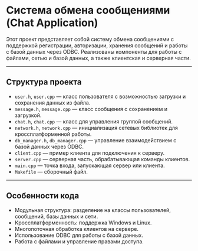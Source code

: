# Система обмена сообщениями (Chat Application)

Этот проект представляет собой систему обмена сообщениями с поддержкой регистрации, авторизации, хранения сообщений и работы с базой данных через ODBC. 
Реализованы компоненты для работы с файлами, сетью и базой данных, а также клиентская и серверная части.

---

## Структура проекта

- `user.h`, `user.cpp` — класс пользователя с возможностью загрузки и сохранения данных из файла.
- `message.h`, `message.cpp` — класс сообщения с сохранением и загрузкой.
- `chat.h`, `chat.cpp` — класс для управления группой сообщений.
- `network.h`, `network.cpp` — инициализация сетевых библиотек для кроссплатформенной работы.
- `db_manager.h`, `db_manager.cpp` — управление взаимодействием с базой данных через ODBC.
- `client.cpp` — пример клиента для подключения к серверу.
- `server.cpp` — серверная часть, обрабатывающая команды клиентов.
- `main.cpp` — точка входа, запускающая сервер или клиента.
- `Makefile` — сборочный файл.

---
## Особенности кода

- Модульная структура: разделение на классы пользователей, сообщений, базы данных и сети.
- Кроссплатформенность: поддержка Windows и Linux.
- Многопоточная обработка клиентов на сервере.
- Использование ODBC для работы с базой данных.
- Работа с файлами и управление правами доступа.
